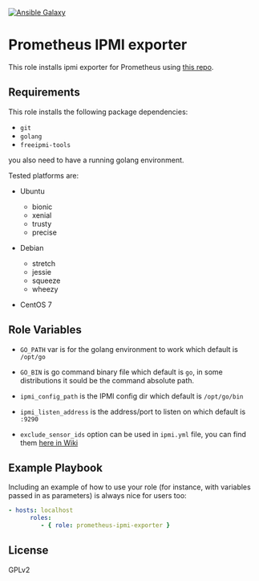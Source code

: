 [![Ansible Galaxy](https://img.shields.io/badge/ansible--galaxy-pyguy.prometheus__ipmi__exporter-blue.svg)](https://galaxy.ansible.com/pyguy/prometheus_ipmi_exporter)

Prometheus IPMI exporter
========================

This role installs ipmi exporter for Prometheus using [this repo](https://github.com/soundcloud/ipmi_exporter).

Requirements
------------

This role installs the following package dependencies:
  * `git`
  * `golang`
  * `freeipmi-tools`

you also need to have a running golang environment.

Tested platforms are:

  * Ubuntu
    * bionic
    * xenial
    * trusty
    * precise


  * Debian
    * stretch
    * jessie
    * squeeze
    * wheezy


  * CentOS 7

Role Variables
--------------

* `GO_PATH` var is for the golang environment to work which default is `/opt/go`

* `GO_BIN` is go command binary file which default is `go`, in some distributions
  it sould be the command absolute path.

* `ipmi_config_path` is the IPMI config dir which default is `/opt/go/bin`

* `ipmi_listen_address`  is the address/port to listen on which default is `:9290`

*  `exclude_sensor_ids` option can be used in `ipmi.yml` file, you can find them [here in Wiki](https://github.com/pyguy/ansible-prom-ipmi-exporter/wiki/IPMI-Sensors)

Example Playbook
----------------

Including an example of how to use your role (for instance, with variables passed in as parameters) is always nice for users too:

```yml
- hosts: localhost
      roles:
         - { role: prometheus-ipmi-exporter }
```
License
-------

GPLv2
